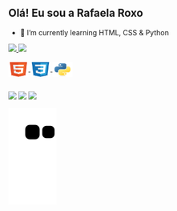 ## Olá! Eu sou a Rafaela Roxo

- 🐾 I’m currently learning HTML, CSS & Python

<div>
  <a href="https://github.com/RafaRoxxo">
  <img height="180em" src="https://github-readme-stats.vercel.app/api?username=RafaRoxxo&show_icons=true&theme=jolly&include_all_commits=trye&count_private=true"/>
  <img height="180em" src="https://github-readme-stats.vercel.app/api/top-langs/?username=RafaRoxxo&layout=compact&langs_count=16&theme=jolly"/>


<div style="display: inline_block"><br>
  <img align="center" alt="Rafa-HTML" height="30" width="40" src="https://raw.githubusercontent.com/devicons/devicon/master/icons/html5/html5-original.svg">
  <img align="center" alt="Rafa-CSS" height="30" width="40" src="https://raw.githubusercontent.com/devicons/devicon/master/icons/css3/css3-original.svg">
  <img align="center" alt="Rafa-Python" height="30" width="40" src="https://raw.githubusercontent.com/devicons/devicon/master/icons/python/python-original.svg">
</div>
  
  ##
 
<div> 
 
  <a href="https://instagram.com/rafaroxxo" target="_blank"><img src="https://img.shields.io/badge/-Instagram-%23E4405F?style=for-the-badge&logo=instagram&logoColor=white" target="_blank"></a> 
  <a href = "mailto:rafalaroxo@outlook.com"><img src="https://img.shields.io/badge/Microsoft_Outlook-0078D4?style=for-the-badge&logo=microsoft-outlook&logoColor=white"></a>
  <a href="https://www.linkedin.com/in/rafaela-roxo" target="_blank"><img src="https://img.shields.io/badge/-LinkedIn-%230077B5?style=for-the-badge&logo=linkedin&logoColor=white" target="_blank"></a> 
  
</div>

![snake gif](https://github.com/RafaRoxxo/RafaRoxxo/blob/output/github-contribution-grid-snake.svg)
